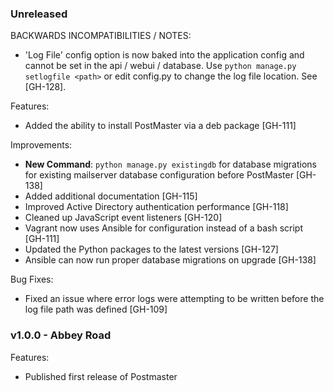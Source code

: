 ### Unreleased

BACKWARDS INCOMPATIBILITIES / NOTES:

* 'Log File' config option is now baked into the application config and cannot be set in the api / webui / database. Use `python manage.py setlogfile <path>` or edit config.py to change the log file location. See [GH-128].

Features:

* Added the ability to install PostMaster via a deb package [GH-111]

Improvements:

* **New Command**: `python manage.py existingdb` for database migrations for existing mailserver database configuration before PostMaster [GH-138]
* Added additional documentation [GH-115]
* Improved Active Directory authentication performance [GH-118]
* Cleaned up JavaScript event listeners [GH-120]
* Vagrant now uses Ansible for configuration instead of a bash script [GH-111]
* Updated the Python packages to the latest versions [GH-127]
* Ansible can now run proper database migrations on upgrade [GH-138]

Bug Fixes:

* Fixed an issue where error logs were attempting to be written before the log file path was defined [GH-109]


### v1.0.0 - Abbey Road

Features:

* Published first release of Postmaster
